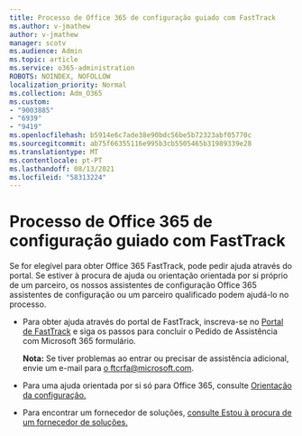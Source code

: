 ```yaml
---
title: Processo de Office 365 de configuração guiado com FastTrack
ms.author: v-jmathew
author: v-jmathew
manager: scotv
ms.audience: Admin
ms.topic: article
ms.service: o365-administration
ROBOTS: NOINDEX, NOFOLLOW
localization_priority: Normal
ms.collection: Adm_O365
ms.custom:
- "9003885"
- "6939"
- "9419"
ms.openlocfilehash: b5914e6c7ade38e90bdc56be5b72323abf05770c
ms.sourcegitcommit: ab75f66355116e995b3cb5505465b31989339e28
ms.translationtype: MT
ms.contentlocale: pt-PT
ms.lasthandoff: 08/13/2021
ms.locfileid: "58313224"
---
```

# <a name="guided-office-365-setup-process-with-fasttrack"></a>Processo de Office 365 de configuração guiado com FastTrack

Se for elegível para obter Office 365 FastTrack, pode pedir ajuda através do portal. Se estiver à procura de ajuda ou orientação orientada por si próprio de um parceiro, os nossos assistentes de configuração Office 365 assistentes de configuração ou um parceiro qualificado podem ajudá-lo no processo.

- Para obter ajuda através do portal de FastTrack, inscreva-se no [Portal de FastTrack](https://go.microsoft.com/fwlink/?linkid=2125443) e siga os passos para concluir o Pedido de Assistência com Microsoft 365 formulário.

    **Nota:** Se tiver problemas ao entrar ou precisar de assistência adicional, envie um e-mail para [o ftcrfa@microsoft.com](mailto:ftcrfa@microsoft.com).

- Para uma ajuda orientada por si só para Office 365, consulte [Orientação da configuração.](https://go.microsoft.com/fwlink/?linkid=2125827)
- Para encontrar um fornecedor de soluções, [consulte Estou à procura de um fornecedor de soluções.](https://go.microsoft.com/fwlink/?linkid=2125918)